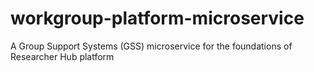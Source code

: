 # workgroup-platform-microservice
A Group Support Systems (GSS) microservice for the foundations of Researcher Hub platform
